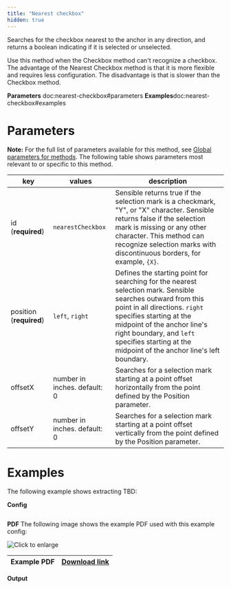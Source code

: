 ```yaml
---
title: "Nearest checkbox"
hidden: true
---
```

Searches for the checkbox nearest to the anchor in any direction, and returns a boolean indicating if it is selected or unselected. 

Use this method when the Checkbox method can't recognize a checkbox. The advantage of the Nearest Checkbox method is that it is more flexible and requires less configuration. The disadvantage is that is slower than the Checkbox method. 



**Parameters** doc:nearest-checkbox#parameters
**Examples**doc:nearest-checkbox#examples

Parameters
=====

**Note:** For the full list of parameters available for this method, see [Global parameters for methods](doc:method#global-parameters-for-methods). The following table shows parameters most relevant to or specific to this method.

| key                     | values                       | description                                                  |
| ----------------------- | ---------------------------- | ------------------------------------------------------------ |
| id (**required**)       | `nearestCheckbox`            | Sensible returns true if the selection mark is a checkmark, "Y", or "X" character.  Sensible returns false if the selection mark is missing or any other character.  This method can recognize selection marks with discontinuous borders, for example, `{X}`. |
| position (**required**) | `left`, `right`              | Defines the starting point for searching for the nearest selection mark. Sensible searches outward from this point in all directions.  `right`  specifies starting at the midpoint of the anchor line's right boundary, and `left` specifies starting at the midpoint of the anchor line's left boundary. |
| offsetX                 | number in inches. default: 0 | Searches for a selection mark starting at a point offset horizontally from the point defined by the Position parameter. |
| offsetY                 | number in inches. default: 0 | Searches for a selection mark starting at a point offset vertically from the point defined by the Position parameter. |

Examples
====

The following example shows extracting TBD:

**Config**

```json

```

**PDF**
The following image shows the example PDF used with this example config:



![Click to enlarge](https://raw.githubusercontent.com/sensible-hq/sensible-docs/main//readme-sync/assets/v0/images/final/nearestcheckbox.png)

| Example PDF | [Download link](https://raw.githubusercontent.com/sensible-hq/sensible-docs/main/readme-sync/assets/v0/pdfs/nearestcheckbox.pdf) |
| ----------- | ------------------------------------------------------------ |




**Output**

```json


```













